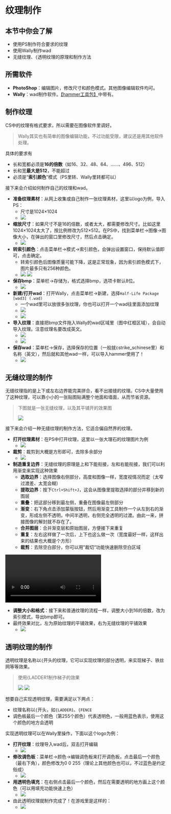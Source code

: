 # 纹理制作

## 本节中你会了解
- 使用PS制作符合要求的纹理
- 使用Wally制作wad
- 无缝纹理、```{```透明纹理的原理和制作方法

## 所需软件  
- **PhotoShop**：编辑图片，修改尺寸和颜色模式。其他图像编辑软件均可。
- **Wally**：wad制作软件。[【hammer工具包】](resources/CS地图制作工具包%202023.03.21.zip)中带有。

## 制作纹理
CS中的纹理有格式要求，所以需要在图像软件里调好。
> Wally其实也有简单的图像编辑功能，不过功能受限，建议还是用其他软件处理。

具体的要求有
- 长和宽都必须是**16的倍数**（如16、32、48、64、……、496、512）
- 长和宽**最大是512**，不能超过
- 必须是“**索引颜色**”模式（PS里转、Wally里转都可以）

接下来会介绍如何制作自己的纹理和wad。

- **准备纹理素材**：从网上收集或自己制作一张纹理素材，这里以logo为例，导入PS：
    - 尺寸是1024×1024
    - ![](../images/ps_texture_size.png)
- **缩放尺寸**：如果尺寸不是16的倍数，或者太大，都需要修改尺寸。比如这里1024×1024太大了，按比例修改为512×512。在PS中，找到菜单栏→图像→图像大小，在弹出的窗口里修改尺寸，然后点击确定。
    - ![](../images/ps_texture_resize.png)
- **转索引颜色**：点击菜单栏→模式→索引颜色，会弹出设置窗口，保持默认值即可，点击确定。
    - 转索引颜色后图像质量可能下降，这是正常现象，因为索引颜色模式下，图片最多只有256种颜色。
    - ![](../images/ps_indexed_color.png) ![](../images/ps_indexed_color_setting.png)
- **保存bmp**：菜单栏→存储为，格式选择bmp，选项卡默认8位。
    - ![](../images/ps_save_bmp.png)
- **新建/打开wad**：打开Wally，点击菜单栏→新建，选择```Half-Life Package [wad3] (.wad)```
    - 一个wad里可以放很多张纹理，你也可以打开一个wad往里面添加纹理
    - ![](../images/wally_new_wad.png)
    - ![](../images/wally_wad.png)
- **导入纹理**：直接把bmp文件拖入Wally的wad区域里（图中红框区域），会自动导入纹理。注意纹理名要改成英文。
    - ![](../images/wally_drop_texture_area.png)
    - ![](../images/wally_imported_texture.png)
- **保存wad**：菜单栏→保存，选择保存的位置（一般就cstrike_schinese里）和名称（英文），然后就和其他wad一样，可以导入hammer使用了！
    - ![](../images/hammer_use_custom_wad.png)

## 无缝纹理的制作
无缝纹理指的是上下或左右边界能完美拼合，看不出接缝的纹理。CS中大量使用了这种纹理，可以靠小小的一张贴图贴满整个地面和墙面，从而节省资源。
> 下图就是一张无缝纹理，以及其平铺开的效果图
> 
> ![](../images/seamless_texture_example.png)

接下来会介绍一种无缝纹理的制作方法，它适合偏自然界的纹理。

- **打开纹理素材**：在PS中打开纹理，这里以一张大理石的纹理图片为例
    - ![](../images/ps_seamless_source.png)
- **裁剪**：裁剪到大概是方形即可，去除多余部分
    - ![](../images/ps_seamless_cut.png)
- **制造重复边界**：无缝纹理的原理是上和下能衔接，左和右能衔接，我们可以利用渐变来实现这种效果
    - **选取边界**：选择图像右侧部分，高度和图像一样，宽度视情况而定（太窄过渡差、太宽会糊）
    - **提取边界**：按下```Ctrl+Shift+J```，这会从图像里提取选择的部分并移到新的图层
    - **重叠**：把这部分移到最左侧，重叠在图像最左侧部分
    - **渐变**：右下角点击添加蒙版按钮，然后用渐变工具制作一个从左到右的渐变，形成左侧不透明，中间半透明，右侧完全透明的过渡。由此一来，拼接图像的解封就不存在了。
    - **合并图层**：合并渐变层和原始图层，方便接下来重复
    - **重复**：左右这样做了一次后，上下也这么做一次（宽度最好一样，这样出来的结果也大概是个方形）
    - **裁剪**：去除空白部分，你可以用”裁切“功能快速删除空白区域

![](../videos/ps_make_seamless.mp4 ':include :type=video controls preload="metadata"')

- **调整大小和格式**：接下来和普通纹理的流程一样，调整大小到16的倍数，改为索引模式，导出bmp即可。
- 最终效果对比，左为原始纹理的平铺效果，右为无缝纹理的平铺效果
    - ![](../images/ps_seamless_compare.png)


## 透明纹理的制作
透明纹理是名称以```{```开头的纹理，它可以实现纹理的部分透明，来实现梯子、铁丝网等等效果。

> 使用{LADDER1制作梯子的效果
> 
> ![](../images/transparent_hammer.png) ![](../images/transparent_cs.png)

想要自己实现透明纹理，需要满足以下两点：
- 纹理名称以```{```开头，如```{LADDER1```、```{FENCE```
- 调色板最后一个颜色（第255个颜色）代表透明色，一般用蓝色表示，使用这个颜色的地方会透明

实现透明纹理可以在Wally里操作，下面以这个logo为例：
- **打开纹理**：纹理导入wad后，双击打开编辑
    - ![](../images/wally_transparent_texture.png)
- **修改调色板**：菜单栏→颜色→编辑调色板来打开调色板，点击最后一个颜色（最右下角），颜色修改为0 0 255（理论上其他颜色也可以，不过蓝色是约定俗成）
    - ![](../images/wally_transparent_palatte.png)
- **用透明色填充**：在右侧点击最后一个颜色，然后在需要透明的地方画上这个颜色（可以用填充功能快速上色）
    - ![](../images/wally_fill_color.png)
- 由此透明纹理就制作完成了！在游戏里是这样的：
    - ![](../images/cs_custom_transparent_texture.png)